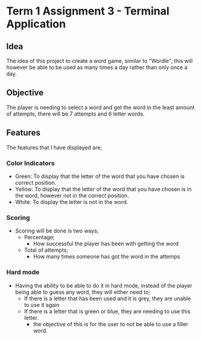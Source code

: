 # Term 1 Assignment 3 - Terminal Application

## Idea
The idea of this project to create a word game, similar to "Wordle", this will however be able to be used as many times a day rather than only once a day.

## Objective 
The player is needing to select a word and get the word in the least amount of attempts, there will be 7 attempts and 6 letter words.

## Features
The features that I have displayed are;

### Color Indicators
- Green: To display that the letter of the word that you have chosen is correct position.
- Yellow: To display that the letter of the word that you have chosen is in the word, however not in the correct position.
- White: To display the letter is not in the word.

### Scoring
- Scoring will be done is two ways;
    - Percentage;
        - How successful the player has been with getting the word
    - Total of attempts;
        - How many times someone has got the word in the attemps

### Hard mode
- Having the ability to be able to do it in hard mode, instead of the player being able to guess any word, they will either need to;
    - If there is a letter that has been used and it is grey, they are unable to use it again
    - If there is a letter that is green or blue, they are needing to use this letter.
        - the objective of this is for the user to not be able to use a filler word.


<!-- Potential other features wanting -->
<!-- To have a dictonary meaning of all the words available -->
<!-- Score list (percentile of how many times the player got the word correct) -->